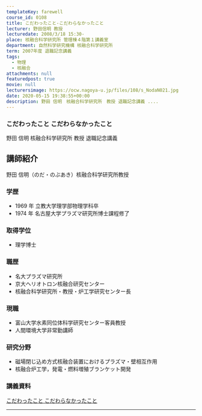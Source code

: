 ```yaml
---
templateKey: farewell
course_id: 0108
title: こだわったこと-こだわらなかったこと
lecturer: 野田信明 教授
lecturedate: 2008/3/18 15:30-
place: 核融合科学研究所 管理棟４階第１講義室
department: 自然科学研究機構 核融合科学研究所
term: 2007年度 退職記念講義
tags:
  - 物理
  - 核融合
attachments: null
featuredpost: true
movie: null
lecturersimage: https://ocw.nagoya-u.jp/files/108/s_NodaN021.jpg
date: 2020-05-15 19:38:55+00:00
description: 野田 信明　核融合科学研究所　教授 退職記念講義 ....
---
```


### こだわったこと こだわらなかったこと

野田 信明 核融合科学研究所 教授 退職記念講義

## 講師紹介

野田 信明（のだ・のぶあき）核融合科学研究所教授

### 学歴

- 1969 年 立教大学理学部物理学科卒
- 1974 年 名古屋大学プラズマ研究所博士課程修了

### 取得学位

- 理学博士

### 職歴

- 名大プラズマ研究所
- 京大ヘリオトロン核融合研究センター
- 核融合科学研究所・教授・炉工学研究センター長

### 現職

- 富山大学水素同位体科学研究センター客員教授
- 人間環境大学非常勤講師

### 研究分野

- 磁場閉じ込め方式核融合装置におけるプラズマ・壁相互作用
- 核融合炉工学，発電・燃料増殖ブランケット開発

### 講義資料

[こだわったこと こだわらなかったこと](https://ocw.nagoya-u.jp/files/108/Noda.pdf)

---
